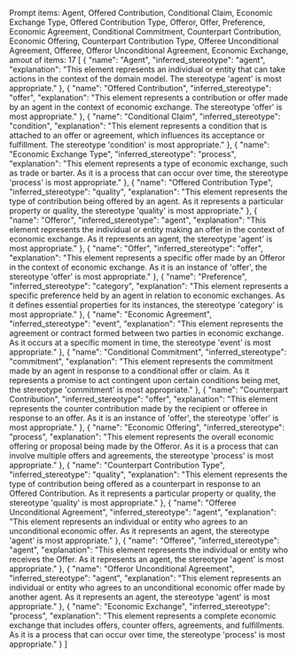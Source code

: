 Prompt items: 
Agent, Offered Contribution, Conditional Claim, Economic Exchange Type, Offered Contribution Type, Offeror, Offer, Preference, Economic Agreement, Conditional Commitment, Counterpart Contribution, Economic Offering, Counterpart Contribution Type, Offeree Unconditional Agreement, Offeree, Offeror Unconditional Agreement, Economic Exchange, 
amout of items: 17
 [
{
    "name": "Agent",
    "inferred_stereotype": "agent",
    "explanation": "This element represents an individual or entity that can take actions in the context of the domain model. The stereotype 'agent' is most appropriate."
},
{
    "name": "Offered Contribution",
    "inferred_stereotype": "offer",
    "explanation": "This element represents a contribution or offer made by an agent in the context of economic exchange. The stereotype 'offer' is most appropriate."
},
{
    "name": "Conditional Claim",
    "inferred_stereotype": "condition",
    "explanation": "This element represents a condition that is attached to an offer or agreement, which influences its acceptance or fulfillment. The stereotype 'condition' is most appropriate."
},
{
    "name": "Economic Exchange Type",
    "inferred_stereotype": "process",
    "explanation": "This element represents a type of economic exchange, such as trade or barter. As it is a process that can occur over time, the stereotype 'process' is most appropriate."
},
{
    "name": "Offered Contribution Type",
    "inferred_stereotype": "quality",
    "explanation": "This element represents the type of contribution being offered by an agent. As it represents a particular property or quality, the stereotype 'quality' is most appropriate."
},
{
    "name": "Offeror",
    "inferred_stereotype": "agent",
    "explanation": "This element represents the individual or entity making an offer in the context of economic exchange. As it represents an agent, the stereotype 'agent' is most appropriate."
},
{
    "name": "Offer",
    "inferred_stereotype": "offer",
    "explanation": "This element represents a specific offer made by an Offeror in the context of economic exchange. As it is an instance of 'offer', the stereotype 'offer' is most appropriate."
},
{
    "name": "Preference",
    "inferred_stereotype": "category",
    "explanation": "This element represents a specific preference held by an agent in relation to economic exchanges. As it defines essential properties for its instances, the stereotype 'category' is most appropriate."
},
{
    "name": "Economic Agreement",
    "inferred_stereotype": "event",
    "explanation": "This element represents the agreement or contract formed between two parties in economic exchange. As it occurs at a specific moment in time, the stereotype 'event' is most appropriate."
},
{
    "name": "Conditional Commitment",
    "inferred_stereotype": "commitment",
    "explanation": "This element represents the commitment made by an agent in response to a conditional offer or claim. As it represents a promise to act contingent upon certain conditions being met, the stereotype 'commitment' is most appropriate."
},
{
    "name": "Counterpart Contribution",
    "inferred_stereotype": "offer",
    "explanation": "This element represents the counter contribution made by the recipient or offeree in response to an offer. As it is an instance of 'offer', the stereotype 'offer' is most appropriate."
},
{
    "name": "Economic Offering",
    "inferred_stereotype": "process",
    "explanation": "This element represents the overall economic offering or proposal being made by the Offeror. As it is a process that can involve multiple offers and agreements, the stereotype 'process' is most appropriate."
},
{
    "name": "Counterpart Contribution Type",
    "inferred_stereotype": "quality",
    "explanation": "This element represents the type of contribution being offered as a counterpart in response to an Offered Contribution. As it represents a particular property or quality, the stereotype 'quality' is most appropriate."
},
{
    "name": "Offeree Unconditional Agreement",
    "inferred_stereotype": "agent",
    "explanation": "This element represents an individual or entity who agrees to an unconditional economic offer. As it represents an agent, the stereotype 'agent' is most appropriate."
},
{
    "name": "Offeree",
    "inferred_stereotype": "agent",
    "explanation": "This element represents the individual or entity who receives the Offer. As it represents an agent, the stereotype 'agent' is most appropriate."
},
{
    "name": "Offeror Unconditional Agreement",
    "inferred_stereotype": "agent",
    "explanation": "This element represents an individual or entity who agrees to an unconditional economic offer made by another agent. As it represents an agent, the stereotype 'agent' is most appropriate."
},
{
    "name": "Economic Exchange",
    "inferred_stereotype": "process",
    "explanation": "This element represents a complete economic exchange that includes offers, counter offers, agreements, and fulfillments. As it is a process that can occur over time, the stereotype 'process' is most appropriate."
}
]
